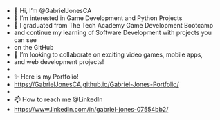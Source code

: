 - 👋 Hi, I’m @GabrielJonesCA
- 👀 I’m interested in Game Development and Python Projects
- 🌱 I graduated from The Tech Academy Game Development Bootcamp
- and continue my learning of Software Development with projects you can see
- on the GitHub
- 💞️ I’m looking to collaborate on exciting video games, mobile apps,
- and web development projects!
- 
- ✨ Here is my Portfolio!
- https://GabrielJonesCA.github.io/Gabriel-Jones-Portfolio/
- 
- 📫 How to reach me  @LinkedIn
- https://www.linkedin.com/in/gabriel-jones-07554bb2/

